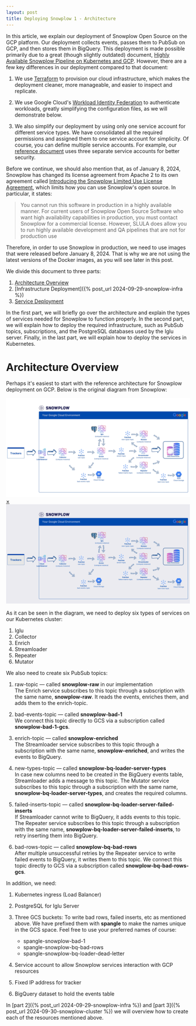 ```yaml
---
layout: post
title: Deploying Snowplow 1 - Architecture
---
```


In this article, we explain our deployment of Snowplow Open Source on the GCP platform. Our deployment collects events, passes them to PubSub on GCP, and then stores them in BigQuery. This deployment is made possible primarily due to a great (though slightly outdated) document, [Highly Available Snowplow Pipeline on Kubernetes and GCP](https://www.datascienceengineer.com/blog/post-ha-snowplow-on-k8s). However, there are a few key differences in our deployment compared to that document:

1. We use [Terraform](https://www.terraform.io/) to provision our cloud infrastructure, which makes the deployment cleaner, more manageable, and easier to inspect and replicate.

1. We use Google Cloud's [Workload Identity Federation](https://cloud.google.com/iam/docs/workload-identity-federation) to authenticate workloads, greatly simplifying the configuration files, as we will demonstrate below.

1. We also simplify our deployment by using only one service account for different service types. We have consolidated all the required permissions and assigned them to one service account for simplicity. Of course, you can define multiple service accounts. For example, our [reference document](https://www.datascienceengineer.com/blog/post-ha-snowplow-on-k8s#service-accounts) uses three separate service accounts for better security.

Before we continue, we should also mention that, as of January 8, 2024, Snowplow has changed its license agreement from Apache 2 to its own agreement called [Introducing the Snowplow Limited Use License Agreement](https://snowplow.io/blog/introducing-snowplow-limited-use-license), which limits how you can use Snowplow's open source. In particular, it states:

> You cannot run this software in production in a highly available manner. For current users of Snowplow Open Source Software who want high availability capabilities in production, you must contact Snowplow for a commercial license. However, SLULA does allow you to run highly available development and QA pipelines that are not for production use

Therefore, in order to use Snowplow in production, we need to use images that were released before January 8, 2024. That is why we are not using the latest versions of the Docker images, as you will see later in this post.

We divide this document to three parts:

1. [Architecture Overview](#architecture-overview)
2. [Infrastructure Deployment]({% post_url 2024-09-29-snowplow-infra %})
3. [Service Deployment](#services)

In the first part, we will briefly go over the architecture and explain the types of services needed for Snowplow to function properly. In the second part, we will explain how to deploy the required infrastructure, such as PubSub topics, subscriptions, and the PostgreSQL databases used by the Iglu server. Finally, in the last part, we will explain how to deploy the services in Kubernetes.

# Architecture Overview

Perhaps it's easiest to start with the reference architecture for Snowplow deployment on GCP. Below is the original diagram from Snowplow:

<a href="#popup-image">
  <img src="/public/images/Snowplow_Pipeline_architecture_nobg.png" alt="Snowplow Pipline Architecture">
</a>

<div id="popup-image" class="popup">
  <a href="#" class="close">&times;</a>
  <img class="popup-content" src="/public/images/Snowplow_Pipeline_architecture.png" alt="Large Image">
</div>

As it can be seen in the diagram, we need to deploy six types of services on our Kubernetes cluster:

1. Iglu
2. Collector
3. Enrich
4. Streamloader
5. Repeater
6. Mutator

We also need to create six PubSub topics:

1. raw-topic — called **snowplow-raw** in our implementation  
   The Enrich service subscribes to this topic through a subscription with the same name, **snowplow-raw**. It reads the events, enriches them, and adds them to the enrich-topic.

2. bad-events-topic — called **snowplow-bad-1**  
   We connect this topic directly to GCS via a subscription called **snowplow-bad-1-gcs**.

3. enrich-topic — called **snowplow-enriched**  
   The Streamloader service subscribes to this topic through a subscription with the same name, **snowplow-enriched**, and writes the events to BigQuery.

4. new-types-topic — called **snowplow-bq-loader-server-types**  
   In case new columns need to be created in the BigQuery events table, Streamloader adds a message to this topic. The Mutator service subscribes to this topic through a subscription with the same name, **snowplow-bq-loader-server-types**, and creates the required columns.

5. failed-inserts-topic — called **snowplow-bq-loader-server-failed-inserts**  
   If Streamloader cannot write to BigQuery, it adds events to this topic. The Repeater service subscribes to this topic through a subscription with the same name, **snowplow-bq-loader-server-failed-inserts**, to retry inserting them into BigQuery.

6. bad-rows-topic — called **snowplow-bq-bad-rows**  
   After multiple unsuccessful retries by the Repeater service to write failed events to BigQuery, it writes them to this topic. We connect this topic directly to GCS via a subscription called **snowplow-bq-bad-rows-gcs**.

In addition, we need:

1. Kubernetes ingress (Load Balancer)
2. PostgreSQL for Iglu Server
3. Three GCS buckets:
   To write bad rows, failed inserts, etc as mentioned above. We have prefixed them with **spangle** to make the names unique in the GCS space. Feel free to use your preferred names of course:

   - spangle-snowplow-bad-1
   - spangle-snowplow-bq-bad-rows
   - spangle-snowplow-bq-loader-dead-letter

4. Service account to allow Snowplow services interaction with GCP resources
5. Fixed IP address for tracker
6. BigQuery dataset to hold the events table

In [part 2]({% post_url 2024-09-29-snowplow-infra %}) and [part 3]({% post_url 2024-09-30-snowplow-cluster %}) we will overview how to create each of the resources mentioned above.
